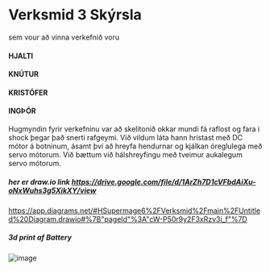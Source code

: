 # Verksmid 3 Skýrsla

sem vour að vinna verkefnið voru
#### HJALTI
#### KNÚTUR
#### KRISTÓFER
#### INGÞÓR
Hugmyndin fyrir verkefninu var að skelitonið okkar mundi fá raflost og fara i shock þegar það snerti rafgeymi. Við vildum láta hann hristast með DC mótor á botninum, ásamt því að hreyfa hendurnar og kjálkan óreglulega með servo mótorum. Við bættum við hálshreyfingu með tveimur aukalegum servo mótorum.
##### her er draw.io link https://drive.google.com/file/d/1ArZh7D1cVFbdAiXu-oNxWuhs3g5XikXY/view
https://app.diagrams.net/#HSupermage6%2FVerksmid%2Fmain%2FUntitled%20Diagram.drawio#%7B"pageId"%3A"cW-P50r9y2F3xRzv3i_f"%7D
##### 3d print af Battery 
![image](https://github.com/Supermage6/Verksmid/assets/55285659/51a17140-4a1b-4b67-8b86-bf25e372de01)

